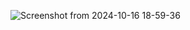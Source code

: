 ![Screenshot from 2024-10-16 18-59-36](https://github.com/user-attachments/assets/2965ae0c-b1bc-46dc-9a87-32aa48b35faf)
